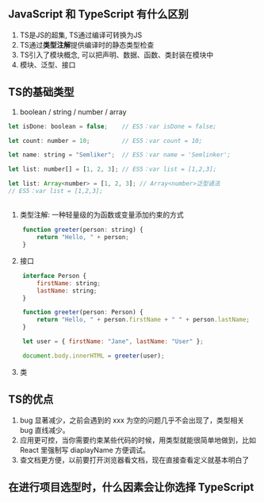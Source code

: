 
## JavaScript 和 TypeScript 有什么区别
1. TS是JS的超集, TS通过编译可转换为JS
2. TS通过**类型注解**提供编译时的静态类型检查
3. TS引入了模块概念, 可以把声明、数据、函数、类封装在模块中
4. 模块、泛型、接口

## TS的基础类型
1. boolean / string / number / array
```javascript
let isDone: boolean = false;    // ES5：var isDone = false;

let count: number = 10;         // ES5：var count = 10;

let name: string = "Semliker";  // ES5：var name = 'Semlinker';

let list: number[] = [1, 2, 3]; // ES5：var list = [1,2,3];

let list: Array<number> = [1, 2, 3]; // Array<number>泛型语法
// ES5：var list = [1,2,3];
```
## 
1. 类型注解: 一种轻量级的为函数或变量添加约束的方式
```javascript
    function greeter(person: string) {
        return "Hello, " + person;
    }
```
2. 接口
```javascript
    interface Person {
        firstName: string;
        lastName: string;
    }

    function greeter(person: Person) {
        return "Hello, " + person.firstName + " " + person.lastName;
    }

    let user = { firstName: "Jane", lastName: "User" };

    document.body.innerHTML = greeter(user);
```
3. 类


## TS的优点
1. bug 显著减少，之前会遇到的 xxx 为空的问题几乎不会出现了，类型相关 bug 直线减少。
2. 应用更可控，当你需要约束某些代码的时候，用类型就能很简单地做到，比如 React 里强制写 diaplayName 方便调试。
3. 查文档更方便，以前要打开浏览器看文档，现在直接查看定义就基本明白了


## 在进行项目选型时，什么因素会让你选择 TypeScript 

